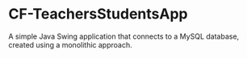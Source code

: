 # CF-TeachersStudentsApp
A simple Java Swing application that connects to a MySQL database, created using a monolithic approach.
